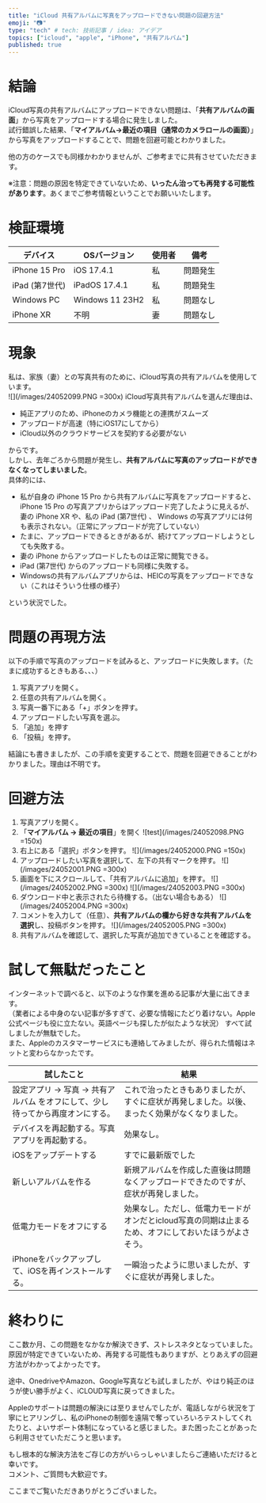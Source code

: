 ```yaml
---
title: "iCloud 共有アルバムに写真をアップロードできない問題の回避方法"
emoji: "📷"
type: "tech" # tech: 技術記事 / idea: アイデア
topics: ["icloud", "apple", "iPhone", "共有アルバム"]
published: true
---
```


# 結論
iCloud写真の共有アルバムにアップロードできない問題は、「**共有アルバムの画面**」から写真をアップロードする場合に発生しました。  
試行錯誤した結果、「**マイアルバム→最近の項目（通常のカメラロールの画面）**」から写真をアップロードすることで、問題を回避可能とわかりました。  

他の方のケースでも同様かわかりませんが、ご参考までに共有させていただきます。  

※注意：問題の原因を特定できていないため、**いったん治っても再発する可能性があります**。あくまでご参考情報ということでお願いいたします。

# 検証環境
| デバイス       | OSバージョン    | 使用者 | 備考     |
| -------------- | --------------- | ------ | -------- |
| iPhone 15 Pro  | iOS 17.4.1      | 私     | 問題発生 |
| iPad (第7世代) | iPadOS 17.4.1   | 私     | 問題発生 |
| Windows PC     | Windows 11 23H2 | 私     | 問題なし |
| iPhone XR      | 不明            | 妻     | 問題なし |

# 現象

私は、家族（妻）との写真共有のために、iCloud写真の共有アルバムを使用しています。  
![](/images/24052099.PNG =300x)
iCloud写真共有アルバムを選んだ理由は、
- 純正アプリのため、iPhoneのカメラ機能との連携がスムーズ
- アップロードが高速（特にiOS17にしてから）
- iCloud以外のクラウドサービスを契約する必要がない

からです。  
しかし、去年ごろから問題が発生し、**共有アルバムに写真のアップロードができなくなってしまいました**。  
具体的には、

- 私が自身の iPhone 15 Pro から共有アルバムに写真をアップロードすると、iPhone 15 Pro の写真アプリからはアップロード完了したように見えるが、妻の iPhone XR や、私の iPad (第7世代) 、 Windows の写真アプリには何も表示されない。（正常にアップロードが完了していない）
- たまに、アップロードできるときがあるが、続けてアップロードしようとしても失敗する。
- 妻の iPhone からアップロードしたものは正常に閲覧できる。 
- iPad (第7世代) からのアップロードも同様に失敗する。
- Windowsの共有アルバムアプリからは、HEICの写真をアップロードできない（これはそういう仕様の様子）

という状況でした。  


# 問題の再現方法
以下の手順で写真のアップロードを試みると、アップロードに失敗します。（たまに成功するときもある、、、）

1. 写真アプリを開く。
2. 任意の共有アルバムを開く。
3. 写真一番下にある「+」ボタンを押す。
4. アップロードしたい写真を選ぶ。
5. 「追加」を押す
6. 「投稿」を押す。

結論にも書きましたが、この手順を変更することで、問題を回避できることがわかりました。理由は不明です。

# 回避方法

1. 写真アプリを開く。
2. 「**マイアルバム → 最近の項目**」を開く
    ![test](/images/24052098.PNG =150x)
3. 右上にある「選択」ボタンを押す。
    ![](/images/24052000.PNG =150x)
4. アップロードしたい写真を選択して、左下の共有マークを押す。
    ![](/images/24052001.PNG =300x)
5. 画面を下にスクロールして、「共有アルバムに追加」を押す。
    ![](/images/24052002.PNG =300x)
    ![](/images/24052003.PNG =300x)
6. ダウンロード中と表示されたら待機する。（出ない場合もある）
    ![](/images/24052004.PNG =300x)
7. コメントを入力して（任意）、**共有アルバムの欄から好きな共有アルバムを選択**し、投稿ボタンを押す。
    ![](/images/24052005.PNG =300x)
8. 共有アルバムを確認して、選択した写真が追加できていることを確認する。

# 試して無駄だったこと
インターネットで調べると、以下のような作業を進める記事が大量に出てきます。  
（業者による中身のない記事が多すぎて、必要な情報にたどり着けない。Apple公式ページも役に立たない。英語ページも探したが似たような状況）
すべて試しましたが無駄でした。  
また、Appleのカスタマーサービスにも連絡してみましたが、得られた情報はネットと変わらなかったです。  

| 試したこと                                                                    | 結果                                                                                           |
| ----------------------------------------------------------------------------- | ---------------------------------------------------------------------------------------------- |
| 設定アプリ → 写真 → 共有アルバム をオフにして、少し待ってから再度オンにする。 | これで治ったときもありましたが、すぐに症状が再発しました。以後、まったく効果がなくなりました。 |
| デバイスを再起動する。写真アプリを再起動する。                                | 効果なし。                                                                             |
| iOSをアップデートする|すでに最新版でした|
| 新しいアルバムを作る                                                          | 新規アルバムを作成した直後は問題なくアップロードできたのですが、症状が再発しました。           |
| 低電力モードをオフにする | 効果なし。ただし、低電力モードがオンだとicloud写真の同期は止まるため、オフにしておいたほうがよさそう。 |
| iPhoneをバックアップして、iOSを再インストールする。                           | 一瞬治ったように思いましたが、すぐに症状が再発しました。                                       |


# 終わりに
ここ数か月、この問題をなかなか解決できず、ストレスネタとなっていました。  
原因が特定できていないため、再発する可能性もありますが、とりあえずの回避方法がわかってよかったです。  

途中、OnedriveやAmazon、Google写真なども試しましたが、やはり純正のほうが使い勝手がよく、iCLOUD写真に戻ってきました。

Appleのサポートは問題の解決には至りませんでしたが、電話しながら状況を丁寧にヒアリングし、私のiPhoneの制御を遠隔で奪っていろいろテストしてくれたりと、よいサポート体制になっていると感じました。また困ったことがあったら利用させていただこうと思います。

もし根本的な解決方法をご存じの方がいらっしゃいましたらご連絡いただけると幸いです。  
コメント、ご質問も大歓迎です。  

ここまでご覧いただきありがとうございました。




